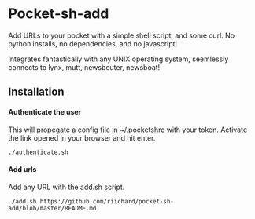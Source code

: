 # Pocket-sh-add

Add URLs to your pocket with a simple shell script, and some curl. No python
installs, no dependencies, and no javascript! 

Integrates fantastically with any UNIX operating system, seemlessly connects to
lynx, mutt, newsbeuter, newsboat!


## Installation

#### Authenticate the user
This will propegate a config file in ~/.pocketshrc with your token. Activate
the link opened in your browser and hit enter.
```
./authenticate.sh
```

#### Add urls
Add any URL with the add.sh script.
```
./add.sh https://github.com/riichard/pocket-sh-add/blob/master/README.md
```
